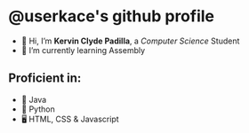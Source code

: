 # @userkace's github profile

- 👋 Hi, I’m __Kervin Clyde Padilla__, a _Computer Science_ Student
- 🌱 I’m currently learning Assembly

## Proficient in:
- 🌱 Java
- 🐍 Python
- 🖥️ HTML, CSS & Javascript

<!---
userkace/userkace is a ✨ special ✨ repository because its `README.md` (this file) appears on your GitHub profile.
You can click the Preview link to take a look at your changes.
--->
